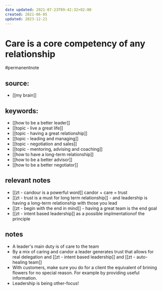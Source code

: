 ```yaml
---
date updated: 2021-07-23T09:42:32+02:00
created: 2021-06-05
updated: 2023-12-21
---
```

# Care is a core competency of any relationship

#permanentnote

## source:

- [[my brain]]

## keywords:

- [[how to be a better leader]]
- [[topic - live a great life]]
- [[topic - having a great relationship]]
- [[topic - leading and managing]]
- [[topic - negotiation and sales]]
- [[topic - mentoring, advising and coaching]]
- [[how to have a long-term relationship]]
- [[how to be a better advisor]]
- [[how to be a better negotiator]]

## relevant notes

- [[zt - candour is a powerful word]] candor + care = trust
- [[zt - trust is a must for long term relationship]] - and leadership is having a long-term relationship with those you lead
- [[zt - begin with the end in mind]] - having a great team is the end goal
- [[zt - intent based leadership]] as a possible implmentationof the principle

## notes

- A leader's main duty is of care to the team
- By a mix of caring and candor a leader generates trust that allows for real delegation and [[zt - intent based leadership]] and [[zt - auto-healing team]]
- With customers, make sure you do for a client the equivalent of brining flowers for no special reason. For example by providing useful information.
- Leadership is being other-focus!
